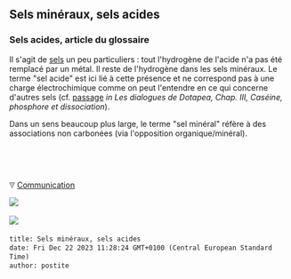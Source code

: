 ## Sels minéraux, sels acides
### Sels acides, article du glossaire
 Il s'agit de [sels](formationdesels.html) un peu particuliers : tout l'hydrogène de l'acide n'a pas été remplacé par un métal. Il reste de l'hydrogène dans les sels minéraux. Le terme "sel acide" est ici lié à cette présence et ne correspond pas à une charge électrochimique comme on peut l'entendre en ce qui concerne d'autres sels (cf. [passage](chap03caseine.html#chargesels) _in Les dialogues de Dotapea, Chap. III, Caséine, phosphore et dissociation_).

Dans un sens beaucoup plus large, le terme "sel minéral" réfère à des associations non carbonées (via l'opposition organique/minéral).



 

 ![](images/transparent122x1.gif)

![](images/flechebas.gif) [Communication](http://www.artrealite.com/annonceurs.htm) 

[![](https://cbonvin.fr/sites/regie.artrealite.com/visuels/campagne1.png)](index-2.html#20131014)

![](https://cbonvin.fr/sites/regie.artrealite.com/visuels/campagne2.png)
```
title: Sels minéraux, sels acides
date: Fri Dec 22 2023 11:28:24 GMT+0100 (Central European Standard Time)
author: postite
```
